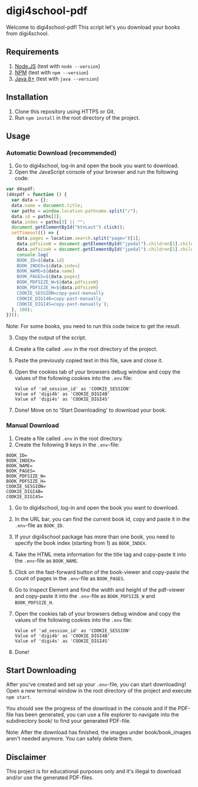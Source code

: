 # digi4school-pdf

Welcome to digi4school-pdf!
This script let's you download your books from digi4school.

## Requirements

1. [Node.JS](https://nodejs.org/en/) (test with `node --version`)
2. [NPM](https://nodejs.org/en/) (test with `npm --version`)
3. [Java 8+](https://www.java.com/en/download/) (test with `java --version`)

## Installation

1. Clone this repository using HTTPS or Git.
2. Run `npm install` in the root directory of the project.

## Usage

### Automatic Download (recommended)

1. Go to digi4school, log-in and open the book you want to download.
2. Open the JavaScript console of your browser and run the following code:

```javascript
var d4spdf;
(d4spdf = function () {
  var data = {};
  data.name = document.title;
  var paths = window.location.pathname.split("/");
  data.id = paths[2];
  data.index = paths[3] || "";
  document.getElementById("btnLast").click();
  setTimeout(() => {
    data.pages = location.search.split("page=")[1];
    data.pdfsizeW = document.getElementById("jpedal").children[1].children[0].getAttribute("width");
    data.pdfsizeH = document.getElementById("jpedal").children[1].children[0].getAttribute("height");
    console.log(`
    BOOK_ID=${data.id}
    BOOK_INDEX=${data.index}
    BOOK_NAME=${data.name}
    BOOK_PAGES=${data.pages}
    BOOK_PDFSIZE_W=${data.pdfsizeW}
    BOOK_PDFSIZE_H=${data.pdfsizeH}
    COOKIE_SESSION=copy-past-manually
    COOKIE_DIGI4B=copy-past-manually
    COOKIE_DIGI4S=copy-past-manually`);
  }, 100);
})();
```

Note: For some books, you need to run this code twice to get the result.

3. Copy the output of the script.
4. Create a file called `.env` in the root directory of the project.
5. Paste the previously copied text in this file, save and close it.
6. Open the cookies tab of your browsers debug window and copy the values of the following cookies into the `.env` file:

   ```
   Value of 'ad_session_id' as 'COOKIE_SESSION'
   Value of 'digi4b' as 'COOKIE_DIGI4B'
   Value of 'digi4s' as 'COOKIE_DIGI4S'
   ```

7. Done! Move on to 'Start Downloading' to download your book.

### Manual Download

1. Create a file called `.env` in the root directory.
2. Create the following 9 keys in the `.env`-file:

```
BOOK_ID=
BOOK_INDEX=
BOOK_NAME=
BOOK_PAGES=
BOOK_PDFSIZE_W=
BOOK_PDFSIZE_H=
COOKIE_SESSION=
COOKIE_DIGI4B=
COOKIE_DIGI4S=
```

1. Go to digi4school, log-in and open the book you want to download.
2. In the URL bar, you can find the current book id, copy and paste it in the `.env`-file as `BOOK_ID`.
3. If your digi4school package has more than one book, you need to specify the book index (starting from 1) as `BOOK_INDEX`.
4. Take the HTML meta information for the title tag and copy-paste it into the `.env`-file as `BOOK_NAME`.
5. Click on the fast-forward button of the book-viewer and copy-paste the count of pages in the `.env`-file as `BOOK_PAGES`.
6. Go to Inspect Element and find the width and height of the pdf-viewer and copy-paste it into the `.env`-file as `BOOK_PDFSIZE_W` and `BOOK_PDFSIZE_H`.
7. Open the cookies tab of your browsers debug window and copy the values of the following cookies into the `.env` file:

   ```
   Value of 'ad_session_id' as 'COOKIE_SESSION'
   Value of 'digi4b' as 'COOKIE_DIGI4B'
   Value of 'digi4s' as 'COOKIE_DIGI4S'
   ```

8. Done!

## Start Downloading

After you've created and set up your `.env`-file, you can start downloading!
Open a new terminal window in the root directory of the project and execute `npm start`.

You should see the progress of the download in the console and if the PDF-file has been generated, you can use a file explorer to navigate into the subdirectory book/ to find your generated PDF-file.

Note: After the download has finished, the images under book/book_images aren't needed anymore. You can safely delete them.

## Disclaimer

This project is for educational purposes only and it's illegal to download and/or use the generated PDF-files.

